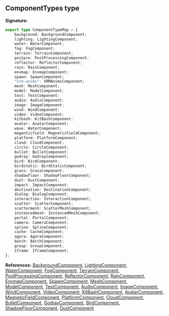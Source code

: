 
## ComponentTypes type


**Signature:**

```typescript
export type ComponentTypeMap = {
    background: BackgroundComponent;
    lighting: LightingComponent;
    water: WaterComponent;
    fog: FogComponent;
    terrain: TerrainComponent;
    postpro: PostProcessingComponent;
    reflector: ReflectorComponent;
    rain: RainComponent;
    envmap: EnvmapComponent;
    spawn: SpawnComponent;
    "vrm-anims": VRMAnimsComponent;
    mesh: MeshComponent;
    model: ModelComponent;
    text: TextComponent;
    audio: AudioComponent;
    image: ImageComponent;
    wind: WindComponent;
    video: VideoComponent;
    kitbash: KitBashComponent;
    avatar: AvatarComponent;
    wave: WaterComponent;
    magenticfield: MagneticFieldComponent;
    platform: PlatformComponent;
    cloud: CloudComponent;
    circle: CircleComponent;
    bullet: BulletComponent;
    godray: GodrayComponent;
    bird: BirdComponent;
    birdstatic: BirdStaticComponent;
    grass: GrassComponent;
    shadowfloor: ShadowFloorComponent;
    dust: DustComponent;
    impact: ImpactComponent;
    destination: DestinationComponent;
    dialog: DialogComponent;
    interaction: InteractionComponent;
    scatter: ScatterComponent;
    scattermesh: ScatterMeshComponent;
    instancedmesh: InstancedMeshComponent;
    portal: PortalComponent;
    camera: CameraComponent;
    spline: SplineComponent;
    cache: CacheComponent;
    agora: AgoraComponent;
    batch: BatchComponent;
    group: GroupComponent;
    iframe: IframeComponent;
};
```
**References:** [BackgroundComponent](/reference/backgroundcomponent.md)<!-- -->, [LightingComponent](/reference/lightingcomponent.md)<!-- -->, [WaterComponent](/reference/watercomponent.md)<!-- -->, [FogComponent](/reference/fogcomponent.md)<!-- -->, [TerrainComponent](/reference/terraincomponent.md)<!-- -->, [PostProcessingComponent](/reference/postprocessingcomponent.md)<!-- -->, [ReflectorComponent](/reference/reflectorcomponent.md)<!-- -->, [RainComponent](/reference/raincomponent.md)<!-- -->, [EnvmapComponent](/reference/envmapcomponent.md)<!-- -->, [SpawnComponent](/reference/spawncomponent.md)<!-- -->, [MeshComponent](/reference/meshcomponent.md)<!-- -->, [ModelComponent](/reference/modelcomponent.md)<!-- -->, [TextComponent](/reference/textcomponent.md)<!-- -->, [AudioComponent](/reference/audiocomponent.md)<!-- -->, [ImageComponent](/reference/imagecomponent.md)<!-- -->, [WindComponent](/reference/windcomponent.md)<!-- -->, [VideoComponent](/reference/videocomponent.md)<!-- -->, [KitBashComponent](/reference/kitbashcomponent.md)<!-- -->, [AvatarComponent](/reference/avatarcomponent.md)<!-- -->, [MagneticFieldComponent](/reference/magneticfieldcomponent.md)<!-- -->, [PlatformComponent](/reference/platformcomponent.md)<!-- -->, [CloudComponent](/reference/cloudcomponent.md)<!-- -->, [BulletComponent](/reference/bulletcomponent.md)<!-- -->, [GodrayComponent](/reference/godraycomponent.md)<!-- -->, [BirdComponent](/reference/birdcomponent.md)<!-- -->, [ShadowFloorComponent](/reference/shadowfloorcomponent.md)<!-- -->, [DustComponent](/reference/dustcomponent.md)

